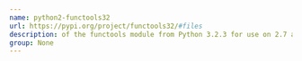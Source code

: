 ```yaml
---
name: python2-functools32
url: https://pypi.org/project/functools32/#files
description: of the functools module from Python 3.2.3 for use on 2.7 and PyPy. URL : https://pypi.org/project/functools32/#files Groups : None
group: None
---
```

